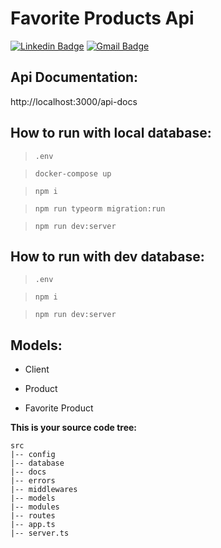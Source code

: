 # Favorite Products Api

[![Linkedin Badge](https://img.shields.io/badge/-LinkedIn-blue?style=flat-square&logo=Linkedin&logoColor=white&link=https://www.linkedin.com/in/matheus-abreu-087768182)](https://www.linkedin.com/in/matheus-abreu-087768182)
[![Gmail Badge](https://img.shields.io/badge/-Gmail-c14438?style=flat-square&logo=Gmail&logoColor=white&link=mailto:matheus.la1999@gmail.com)](mailto:matheus.la1999@gmail.com)

 ## Api Documentation:
 
 http://localhost:3000/api-docs

## How to run with local database:
 
 > `.env`

 > `docker-compose up`

 > `npm i` 
 
 > `npm run typeorm migration:run`
 
 > `npm run dev:server`
 
## How to run with dev database:
 
 > `.env`
 
 > `npm i` 
 
 > `npm run dev:server` 


## Models:

 - Client

 - Product
 
 - Favorite Product 
 
**This is your source code tree:**

```
src
|-- config
|-- database
|-- docs
|-- errors
|-- middlewares
|-- models
|-- modules
|-- routes
|-- app.ts
|-- server.ts
